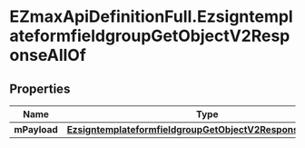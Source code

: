 # EZmaxApiDefinitionFull.EzsigntemplateformfieldgroupGetObjectV2ResponseAllOf

## Properties

Name | Type | Description | Notes
------------ | ------------- | ------------- | -------------
**mPayload** | [**EzsigntemplateformfieldgroupGetObjectV2ResponseMPayload**](EzsigntemplateformfieldgroupGetObjectV2ResponseMPayload.md) |  | 


